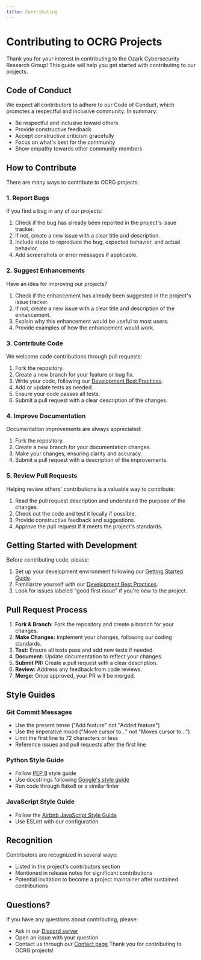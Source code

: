 ```yaml
---
title: Contributing
---
```


# Contributing to OCRG Projects

Thank you for your interest in contributing to the Ozark Cybersecurity Research Group! This guide will help you get started with contributing to our projects.

## Code of Conduct

We expect all contributors to adhere to our Code of Conduct, which promotes a respectful and inclusive community. In summary:

- Be respectful and inclusive toward others
- Provide constructive feedback
- Accept constructive criticism gracefully
- Focus on what's best for the community
- Show empathy towards other community members

## How to Contribute

There are many ways to contribute to OCRG projects:

### 1. Report Bugs

If you find a bug in any of our projects:

1. Check if the bug has already been reported in the project's issue tracker.
2. If not, create a new issue with a clear title and description.
3. Include steps to reproduce the bug, expected behavior, and actual behavior.
4. Add screenshots or error messages if applicable.

### 2. Suggest Enhancements

Have an idea for improving our projects?

1. Check if the enhancement has already been suggested in the project's issue tracker.
2. If not, create a new issue with a clear title and description of the enhancement.
3. Explain why this enhancement would be useful to most users.
4. Provide examples of how the enhancement would work.

### 3. Contribute Code

We welcome code contributions through pull requests:

1. Fork the repository.
2. Create a new branch for your feature or bug fix.
3. Write your code, following our [Development Best Practices](dev-best-practices.md).
4. Add or update tests as needed.
5. Ensure your code passes all tests.
6. Submit a pull request with a clear description of the changes.

### 4. Improve Documentation

Documentation improvements are always appreciated:

1. Fork the repository.
2. Create a new branch for your documentation changes.
3. Make your changes, ensuring clarity and accuracy.
4. Submit a pull request with a description of the improvements.

### 5. Review Pull Requests

Helping review others' contributions is a valuable way to contribute:

1. Read the pull request description and understand the purpose of the changes.
2. Check out the code and test it locally if possible.
3. Provide constructive feedback and suggestions.
4. Approve the pull request if it meets the project's standards.

## Getting Started with Development

Before contributing code, please:

1. Set up your development environment following our [Getting Started Guide](getting-started.md).
2. Familiarize yourself with our [Development Best Practices](dev-best-practices.md).
3. Look for issues labeled "good first issue" if you're new to the project.

## Pull Request Process

1. **Fork & Branch:** Fork the repository and create a branch for your changes.
2. **Make Changes:** Implement your changes, following our coding standards.
3. **Test:** Ensure all tests pass and add new tests if needed.
4. **Document:** Update documentation to reflect your changes.
5. **Submit PR:** Create a pull request with a clear description.
6. **Review:** Address any feedback from code reviews.
7. **Merge:** Once approved, your PR will be merged.

## Style Guides

### Git Commit Messages

- Use the present tense ("Add feature" not "Added feature")
- Use the imperative mood ("Move cursor to..." not "Moves cursor to...")
- Limit the first line to 72 characters or less
- Reference issues and pull requests after the first line

### Python Style Guide

- Follow [PEP 8](https://www.python.org/dev/peps/pep-0008/) style guide
- Use docstrings following [Google's style guide](https://google.github.io/styleguide/pyguide.html#38-comments-and-docstrings)
- Run code through flake8 or a similar linter

### JavaScript Style Guide

- Follow the [Airbnb JavaScript Style Guide](https://github.com/airbnb/javascript)
- Use ESLint with our configuration

## Recognition

Contributors are recognized in several ways:

- Listed in the project's contributors section
- Mentioned in release notes for significant contributions
- Potential invitation to become a project maintainer after sustained contributions

## Questions?

If you have any questions about contributing, please:

- Ask in our [Discord server](https://discord.gg/6SDUxJzSdr)
- Open an issue with your question
- Contact us through our [Contact page](../contact.md)
Thank you for contributing to OCRG projects! 